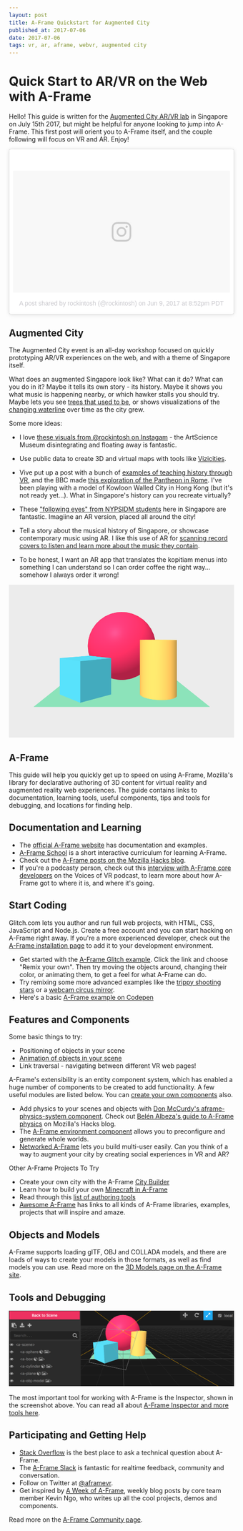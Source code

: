 ```yaml
---
layout: post
title: A-Frame Quickstart for Augmented City
published_at: 2017-07-06
date: 2017-07-06
tags: vr, ar, aframe, webvr, augmented city
---
```


# Quick Start to AR/VR on the Web with A-Frame

Hello! This guide is written for the [Augmented City AR/VR lab](https://www.eventbrite.com/e/vrar-lab-augmented-city-creating-vr-ar-web-content-showcasing-singapore-tickets-35297738486) in Singapore on July 15th 2017, but might be helpful for anyone looking to jump into A-Frame. This first post will orient you to A-Frame itself, and the couple following will focus on VR and AR. Enjoy!

<blockquote class="instagram-media" data-instgrm-version="7" style=" background:#FFF; border:0; border-radius:3px; box-shadow:0 0 1px 0 rgba(0,0,0,0.5),0 1px 10px 0 rgba(0,0,0,0.15); margin: 1px; max-width:658px; padding:0; width:99.375%; width:-webkit-calc(100% - 2px); width:calc(100% - 2px);"><div style="padding:8px;"> <div style=" background:#F8F8F8; line-height:0; margin-top:40px; padding:28.10185185185185% 0; text-align:center; width:100%;"> <div style=" background:url(data:image/png;base64,iVBORw0KGgoAAAANSUhEUgAAACwAAAAsCAMAAAApWqozAAAABGdBTUEAALGPC/xhBQAAAAFzUkdCAK7OHOkAAAAMUExURczMzPf399fX1+bm5mzY9AMAAADiSURBVDjLvZXbEsMgCES5/P8/t9FuRVCRmU73JWlzosgSIIZURCjo/ad+EQJJB4Hv8BFt+IDpQoCx1wjOSBFhh2XssxEIYn3ulI/6MNReE07UIWJEv8UEOWDS88LY97kqyTliJKKtuYBbruAyVh5wOHiXmpi5we58Ek028czwyuQdLKPG1Bkb4NnM+VeAnfHqn1k4+GPT6uGQcvu2h2OVuIf/gWUFyy8OWEpdyZSa3aVCqpVoVvzZZ2VTnn2wU8qzVjDDetO90GSy9mVLqtgYSy231MxrY6I2gGqjrTY0L8fxCxfCBbhWrsYYAAAAAElFTkSuQmCC); display:block; height:44px; margin:0 auto -44px; position:relative; top:-22px; width:44px;"></div></div><p style=" color:#c9c8cd; font-family:Arial,sans-serif; font-size:14px; line-height:17px; margin-bottom:0; margin-top:8px; overflow:hidden; padding:8px 0 7px; text-align:center; text-overflow:ellipsis; white-space:nowrap;"><a href="https://www.instagram.com/p/BVJQaVMgKpX/" style=" color:#c9c8cd; font-family:Arial,sans-serif; font-size:14px; font-style:normal; font-weight:normal; line-height:17px; text-decoration:none;" target="_blank">A post shared by rockintosh (@rockintosh)</a> on <time style=" font-family:Arial,sans-serif; font-size:14px; line-height:17px;" datetime="2017-06-10T03:52:06+00:00">Jun 9, 2017 at 8:52pm PDT</time></p></div></blockquote>
<script async defer src="//platform.instagram.com/en_US/embeds.js"></script>

## Augmented City

The Augmented City event is an all-day workshop focused on quickly prototyping AR/VR experiences on the web, and with a theme of Singapore itself.

What does an augmented Singapore look like? What can it do? What can you do in it? Maybe it tells its own story - its history. Maybe it shows you what music is happening nearby, or which hawker stalls you should try. Maybe lets you see [trees that used to be](http://nationalmuseum.sg/exhibitions/exhibition-list/singapore-very-old-tree), or shows visualizations of the [changing waterline](https://en.wikipedia.org/wiki/Port_of_Singapore#/media/File:KITLV_-_150813_-_Lambert_%26_Co.,_G.R._-_Singapore_-_Port_at_Singapore_-_circa_1890.tif) over time as the city grew.

Some more ideas: 

* I love [these visuals from @rockintosh on Instagam](https://www.instagram.com/p/BVl2DJgAwgJ/) - the ArtScience Museum disintegrating and floating away is fantastic. 

* Use public data to create 3D and virtual maps with tools like [Vizicities](https://github.com/UDST/vizicities).

* Vive put up a post with a bunch of [examples of teaching history through VR](https://blog.vive.com/us/2017/05/12/experience-history-in-vr/), and the BBC made [this exploration of the Pantheon in Rome](http://www.bbc.co.uk/taster/projects/romes-invisible-city-vr). I've been playing with a model of Kowloon Walled City in Hong Kong (but it's not ready yet...). What in Singapore's history can you recreate virtually?

* These ["following eyes" from NYPSIDM students](https://www.instagram.com/p/BV9TapglsAq/) here in Singapore are fantastic. Imagiine an AR version, placed all around the city!

* Tell a story about the musical history of Singapore, or showcase contemporary music using AR. I like this use of AR for [scanning record covers to listen and learn more about the music they contain](https://goldcomputing.show/2017/05/30/vinylart/).

* To be honest, I want an AR app that translates the kopitiam menus into something I can understand so I can order coffee the right way... somehow I always order it wrong!

<img src="aframe-example.png">

## A-Frame

This guide will help you quickly get up to speed on using A-Frame, Mozilla's library for declarative authoring of 3D content for virtual reality and augmented reality web experiences. The guide contains links to documentation, learning tools, useful components, tips and tools for debugging, and locations for finding help.

## Documentation and Learning

* The [official A-Frame website](https://aframe.io) has documentation and examples.
* [A-Frame School](https://aframe.io/aframe-school) is a short interactive curriculum for learning A-Frame.
* Check out the [A-Frame posts on the Mozilla Hacks blog](https://hacks.mozilla.org/?s=a-frame).
* If you're a podcasty person, check out this [interview with A-Frame core developers](http://voicesofvr.com/538-how-mozilla-is-driving-webvr-content-tooling-with-the-a-frame-framework/) on the Voices of VR podcast, to learn more about how A-Frame got to where it is, and where it's going.

## Start Coding

Glitch.com lets you author and run full web projects, with HTML, CSS, JavaScript and Node.js. Create a free account and you can start hacking on A-Frame right away. If you're a more experienced developer, check out the [A-Frame installation page](https://aframe.io/docs/0.6.0/introduction/installation.html) to add it to your development environment.

* Get started with the [A-Frame Glitch example](http://glitch.com/~aframe). Click the link and choose "Remix your own". Then try moving the objects around, changing their color, or animating them, to get a feel for what A-Frame can do.
* Try remixing some more advanced examples like the [trippy shooting stars](https://glitch.com/~aframe-shooting-stars) or a [webcam circus mirror](https://glitch.com/~aframe-webcam-component).
* Here's a basic [A-Frame example on Codepen](https://codepen.io/mozvr/pen/BjygdO)

## Features and Components

Some basic things to try:

* Positioning of objects in your scene
* [Animation of objects in your scene](https://aframe.io/docs/0.5.0/core/animations.html)
* Link traversal - navigating between different VR web pages!

A-Frame's extensibility is an entity component system, which has enabled a huge number of components to be created to add functionality. A few useful modules are listed below. You can [create your own components](https://aframe.io/docs/0.6.0/introduction/writing-a-component.html) also.

* Add physics to your scenes and objects with [Don McCurdy's aframe-physics-system component](https://github.com/donmccurdy/aframe-physics-system). Check out [Belén Albeza's guide to A-Frame physics](https://hacks.mozilla.org/2017/05/having-fun-with-physics-and-a-frame/) on Mozilla's Hacks blog.
* The [A-Frame environment component](https://github.com/feiss/aframe-environment-component) allows you to preconfigure and generate whole worlds.
* [Networked A-Frame](https://github.com/haydenjameslee/networked-aframe) lets you build multi-user easily. Can you think of a way to augment your city by creating social experiences in VR and AR?

Other A-Frame Projects To Try

* Create your own city with the A-Frame [City Builder](https://github.com/kfarr/aframe-city-builder)
* Learn how to build your own [Minecraft in A-Frame](https://css-tricks.com/minecraft-webvr-html-using-frame/)
* Read through this [list of authoring tools](https://docs.google.com/spreadsheets/d/1VRDoN3AgjJbMZmelCujCDNOVfRIeNJbGpyYlZB5UWgI/edit#gid=0)
* [Awesome A-Frame](https://github.com/aframevr/awesome-aframe) has links to all kinds of A-Frame libraries, examples, projects that will inspire and amaze.

## Objects and Models

A-Frame supports loading glTF, OBJ and COLLADA models, and there are loads of ways to create your models in those formats, as well as find models you can use. Read more on the [3D Models page on the A-Frame site](https://aframe.io/docs/0.5.0/introduction/models.html).

## Tools and Debugging

<img src="aframe-inspector.png">

The most important tool for working with A-Frame is the Inspector, shown in the screenshot above. You can read all about [A-Frame Inspector and more tools here](https://aframe.io/docs/0.6.0/introduction/visual-inspector-and-dev-tools.html).

## Participating and Getting Help

* [Stack Overflow](https://stackoverflow.com/questions/tagged/aframe) is the best place to ask a technical question about A-Frame.
* The [A-Frame Slack](https://aframevr-slack.herokuapp.com/) is fantastic for realtime feedback, community and conversation.
* Follow on Twitter at [@aframevr](https://twitter.com/aframevr).
* Get inspired by [A Week of A-Frame](https://aframe.io/blog/awoa-66/), weekly blog posts by core team member Kevin Ngo, who writes up all the cool projects, demos and components.

Read more on the [A-Frame Community page](https://aframe.io/community/).

<!--
## VR


### Browser Support



### HMD Support


## AR

* ar.js https://github.com/jeromeetienne/AR.js
* argon.js
* Chromium WebAR

* https://trackingjs.com
* angel demo
* my talk demos
* other tracking libs?
* https://artoolkit.github.io/jsartoolkit5/examples/

* look up geo aframe
* https://github.com/buildar/awe.js/tree/master/examples/geo_ar

* my talks

## Standardization Efforts

* webvr community group
* ar community group
* wicg shapes

-->
